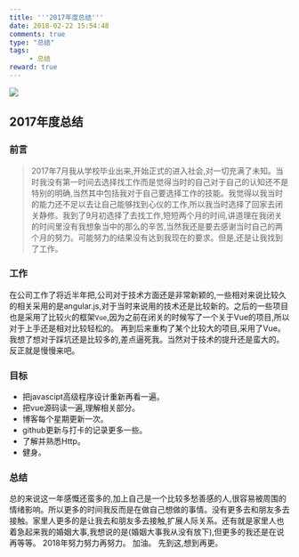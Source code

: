 ```yaml
---
title: '''2017年度总结'''
date: 2018-02-22 15:54:48
comments: true
type: "总结"
tags:
     - 总结
reward: true
---
```

![](https://qn.tyty.me/440H.jpg)

<!--more-->

##  2017年度总结

### 前言

  > 2017年7月我从学校毕业出来,开始正式的进入社会,对一切充满了未知。当时我没有第一时间去选择找工作而是觉得当时的自己对于自己的认知还不是特别的明确,当然其中包括我对于自己要选择工作的技能。我觉得以我当时的能力还不足以去让自己能够找到心仪的工作,所以我当时选择了回家去闭关静修。我到了9月初选择了去找工作,短短两个月的时间,讲道理在我闭关的时间里没有我想象当中的那么的辛苦,当然我还是要去感谢当时自己的两个月的努力。可能努力的结果没有达到我现在的要求。但是,还是让我找到了工作。

### 工作

  在公司工作了将近半年把,公司对于技术方面还是非常新颖的,一些相对来说比较久的相关采用的是angular.js,对于当时来说用的技术还是比较新的。之后的一些项目也是采用了比较火的框架`Vue`,因为之前在闭关的时候写了一个关于Vue的项目,所以对于上手还是相对比较轻松的。
  再到后来重构了某个比较大的项目,采用了Vue。我想了想对于踩坑还是比较多的,差点逼死我。当然对于技术的提升还是蛮大的。反正就是慢慢来吧。

### 目标
  - 把javascipt高级程序设计重新再看一遍。
  - 把vue源码读一遍,理解相关部分。
  - 博客每个星期更新一次。
  - github更新与打卡的记录更多一些。
  - 了解并熟悉Http。
  - 健身。

### 总结
  总的来说这一年感慨还蛮多的,加上自己是一个比较多愁善感的人,很容易被周围的情绪影响。所以更多的时间我反而是在做自己想做的事情。没有更多去和朋友多去接触。家里人更多的是让我去和朋友多去接触,扩展人际关系。还有就是家里人也着急起来我的婚姻大事,我想说的是(婚姻大事我从没有放下),但更多的我还是在说再等等。
  2018年努力努力再努力。
  加油。
  先到这,想到再更。


